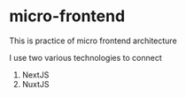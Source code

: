 # micro-frontend

This is practice of micro frontend architecture

I use two various technologies to connect

1. NextJS
2. NuxtJS
